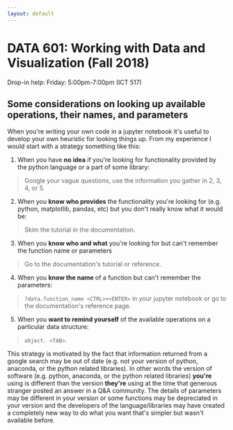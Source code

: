 ```yaml
---
layout: default
---
```


# DATA 601: Working with Data and Visualization (Fall 2018)

Drop-in help: Friday: 5:00pm-7:00pm (ICT 517)

## Some considerations on looking up available operations, their names, and parameters

When you're writing your own code in a jupyter notebook it's useful to develop your own heuristic for looking things up. From my experience I would start with a strategy something like this:

1. When you have **no idea** if you're looking for functionality provided by the python language or a part of some library:
 > Google your vague questions, use the information you gather in 2, 3, 4, or 5.

2. When you **know who provides** the functionality you're looking for (e.g.  python, matplotlib, pandas, etc) but you don't really know what it would be:
 > Skim the tutorial in the documentation.

3. When you **know who and what** you're looking for but can't remember the function name or parameters
 > Go to the documentation's tutorial or reference.

4. When you **know the name** of a function but can't remember the parameters:
 > `?data.function_name <CTRL>+<ENTER>` in your jupyter notebook or go to the documentation's reference page.

5. When you **want to remind yourself** of the available operations on a particular data structure:
  > `object. <TAB>`.

 
This strategy is motivated by the fact that information returned from a google search may be out of date (e.g. not your version of python, anaconda, or the python related libraries).
In other words the version of software (e.g. python, anaconda, or the python related libraries) **you're** using is different than the version **they're** using at the time that generous stranger posted an answer in a Q&A community.
The details of parameters may be different in your version or some functions may be depreciated in your version and the developers of the language/libraries may have created a completely new way to do what you want that's simpler but wasn't available before.
